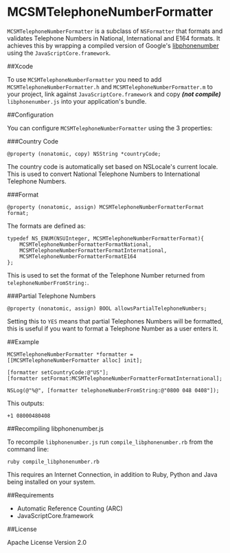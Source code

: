 # MCSMTelephoneNumberFormatter

`MCSMTelephoneNumberFormatter` is a subclass of `NSFormatter` that formats and validates Telephone Numbers in National, International and E164 formats. It achieves this by wrapping a compiled version of Google's [libphonenumber](https://code.google.com/p/libphonenumber/) using the `JavaScriptCore.framework`.

##Xcode

To use `MCSMTelephoneNumberFormatter` you need to add `MCSMTelephoneNumberFormatter.h` and `MCSMTelephoneNumberFormatter.m` to your project, link against `JavaScriptCore.framework` and copy *__(not compile)__* `libphonenumber.js` into your application's bundle.

##Configuration

You can configure `MCSMTelephoneNumberFormatter` using the 3 properties:

###Country Code

```objc
@property (nonatomic, copy) NSString *countryCode;
```

The country code is automatically set based on NSLocale's current locale. This is used to convert National Telephone Numbers to International Telephone Numbers.

###Format

```objc
@property (nonatomic, assign) MCSMTelephoneNumberFormatterFormat format;
```

The formats are defined as:

```objc
typedef NS_ENUM(NSUInteger, MCSMTelephoneNumberFormatterFormat){
	MCSMTelephoneNumberFormatterFormatNational,
	MCSMTelephoneNumberFormatterFormatInternational,
	MCSMTelephoneNumberFormatterFormatE164
};
```

This is used to set the format of the Telephone Number returned from `telephoneNumberFromString:`.

###Partial Telephone Numbers

```objc
@property (nonatomic, assign) BOOL allowsPartialTelephoneNumbers;
```

Setting this to `YES` means that partial Telephones Numbers will be formatted, this is useful if you want to format a Telephone Number as a user enters it.

##Example

```objc
MCSMTelephoneNumberFormatter *formatter = [[MCSMTelephoneNumberFormatter alloc] init];

[formatter setCountryCode:@"US"];
[formatter setFormat:MCSMTelephoneNumberFormatterFormatInternational];

NSLog(@"%@", [formatter telephoneNumberFromString:@"0800 048 0408"]);
```

This outputs:
```
+1 08000480408
```

##Recompiling libphonenumber.js

To recompile `libphonenumber.js` run `compile_libphonenumber.rb` from the command line:

```
ruby compile_libphonenumber.rb
```

This requires an Internet Connection, in addition to Ruby, Python and Java being installed on your system.

##Requirements

- Automatic Reference Counting (ARC)
- JavaScriptCore.framework

##License

Apache License Version 2.0 